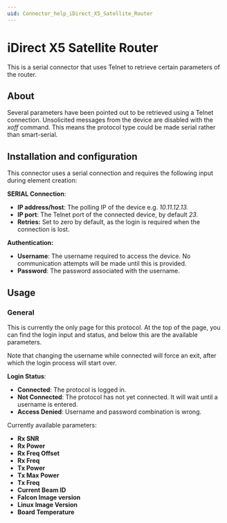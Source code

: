 ```yaml
---
uid: Connector_help_iDirect_X5_Satellite_Router
---
```


# iDirect X5 Satellite Router

This is a serial connector that uses Telnet to retrieve certain parameters of the router.

## About

Several parameters have been pointed out to be retrieved using a Telnet connection. Unsolicited messages from the device are disabled with the *xoff* command. This means the protocol type could be made serial rather than smart-serial.

## Installation and configuration

This connector uses a serial connection and requires the following input during element creation:

**SERIAL Connection**:

- **IP address/host**: The polling IP of the device e.g. *10.11.12.13.*
- **IP port**: The Telnet port of the connected device, by default *23.*
- **Retries:** Set to zero by default, as the login is required when the connection is lost.

**Authentication:**

- **Username**: The username required to access the device. No communication attempts will be made until this is provided.
- **Password**: The password associated with the username.

## Usage

### General

This is currently the only page for this protocol. At the top of the page, you can find the login input and status, and below this are the available parameters.

Note that changing the username while connected will force an exit, after which the login process will start over.

**Login Status**:

- **Connected**: The protocol is logged in.
- **Not Connected**: The protocol has not yet connected. It will wait until a username is entered.
- **Access Denied**: Username and password combination is wrong.

Currently available parameters:

- **Rx SNR**
- **Rx Power**
- **Rx Freq Offset**
- **Rx Freq**
- **Tx Power**
- **Tx Max Power**
- **Tx Freq**
- **Current Beam ID**
- **Falcon Image version**
- **Linux Image Version**
- **Board Temperature**
